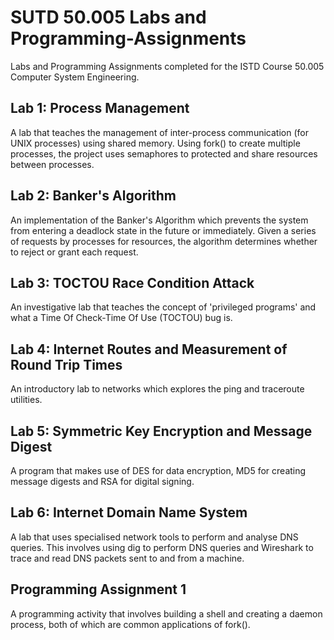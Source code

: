 # SUTD 50.005 Labs and Programming-Assignments
Labs and Programming Assignments completed for the ISTD Course 50.005 Computer System Engineering.

## Lab 1: Process Management
A lab that teaches the management of inter-process communication (for UNIX processes) using shared memory. Using fork() to create multiple processes, the project uses semaphores to protected and share resources between processes.

## Lab 2: Banker's Algorithm
An implementation of the Banker's Algorithm which prevents the system from entering a deadlock state in the future or immediately. Given a series of requests by processes for resources, the algorithm determines whether to reject or grant each request.

## Lab 3: TOCTOU Race Condition Attack
An investigative lab that teaches the concept of 'privileged programs' and what a Time Of Check-Time Of Use (TOCTOU) bug is.

## Lab 4: Internet Routes and Measurement of Round Trip Times
An introductory lab to networks which explores the ping and traceroute utilities.

## Lab 5: Symmetric Key Encryption and Message Digest
A program that makes use of DES for data encryption, MD5 for creating message digests and RSA for digital signing.

## Lab 6: Internet Domain Name System
A lab that uses specialised network tools to perform and analyse DNS queries. This involves using dig to perform DNS queries and Wireshark to trace and read DNS packets sent to and from a machine.

## Programming Assignment 1
A programming activity that involves building a shell and creating a daemon process, both of which are common applications of fork().
